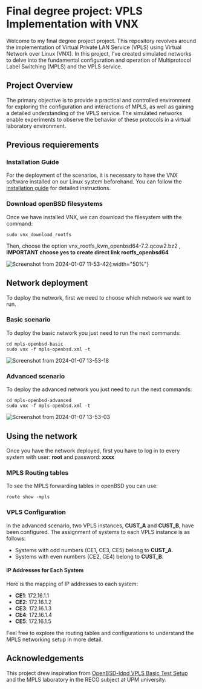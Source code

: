 # Final degree project: VPLS Implementation with VNX

Welcome to my final degree project project. This repository revolves around the implementation of Virtual Private LAN Service (VPLS) using Virtual Network over Linux (VNX). In this project, I've created simulated networks to delve into the fundamental configuration and operation of Multiprotocol Label Switching (MPLS) and the VPLS service.

## Project Overview

The primary objective is to provide a practical and controlled environment for exploring the configuration and interactions of MPLS, as well as gaining a detailed understanding of the VPLS service. The simulated networks enable experiments to observe the behavior of these protocols in a virtual laboratory environment.

## Previous requierements
### Installation Guide

For the deployment of the scenarios, it is necessary to have the VNX software installed on our Linux system beforehand. You can follow the [installation guide](https://web.dit.upm.es/vnxwiki/index.php/Vnx-install) for detailed instructions.

### Download openBSD filesystems
Once we have installed VNX, we can download the filesystem with the command:
```
sudo vnx_download_rootfs
```

Then, choose the option vnx_rootfs_kvm_openbsd64-7.2.qcow2.bz2  , **IMPORTANT choose yes to create direct link rootfs_openbsd64**

![Screenshot from 2024-01-07 11-53-42](https://github.com/avillaseca01/VNXOpenBSDMPLS/assets/121334055/ea95cdfd-4add-46ec-aa70-25eba06021b1){:width="50%"}


## Network deployment

To deploy the network, first we need to choose which network we want to run.
### Basic scenario
To deploy the basic network you just need to run the next commands:
``` 
cd mpls-openbsd-basic
sudo vnx -f mpls-openbsd.xml -t
````
![Screenshot from 2024-01-07 13-53-18](https://github.com/avillaseca01/VNXOpenBSDMPLS/assets/121334055/ce5016a2-44c6-4b9c-a7bc-b95d1c5a3c9e)

### Advanced scenario
To deploy the advanced network you just need to run the next commands:
``` 
cd mpls-openbsd-advanced
sudo vnx -f mpls-openbsd.xml -t
```
![Screenshot from 2024-01-07 13-53-03](https://github.com/avillaseca01/VNXOpenBSDMPLS/assets/121334055/2e87008f-5461-46ef-b77f-271942c5d429)

## Using the network
Once you have the network deployed, first you have to log in to every system with user: **root** and password: **xxxx**

### MPLS Routing tables
To see the MPLS forwarding tables in openBSD you can use:
``` 
route show -mpls
````
### VPLS Configuration

In the advanced scenario, two VPLS instances, **CUST_A** and **CUST_B**, have been configured. The assignment of systems to each VPLS instance is as follows:

- Systems with odd numbers (CE1, CE3, CE5) belong to **CUST_A**.
- Systems with even numbers (CE2, CE4) belong to **CUST_B**.

#### IP Addresses for Each System

Here is the mapping of IP addresses to each system:

- **CE1**: 172.16.1.1
- **CE2**: 172.16.1.2
- **CE3**: 172.16.1.3
- **CE4**: 172.16.1.4
- **CE5**: 172.16.1.5

Feel free to explore the routing tables and configurations to understand the MPLS networking setup in more detail.

## Acknowledgements

This project drew inspiration from [OpenBSD-ldpd VPLS Basic Test Setup](https://github.com/rwestphal/openbsd-ldpd/wiki/VPLS-basic-test-setup) and the MPLS laboratory in the RECO subject at UPM university.
